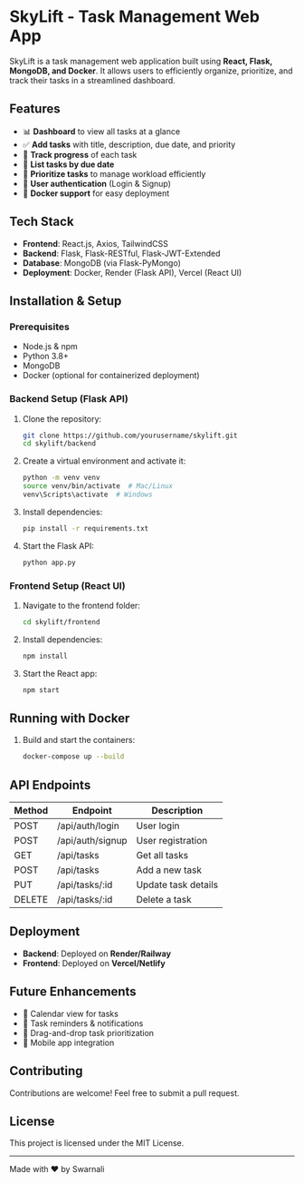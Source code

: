 # SkyLift - Task Management Web App

SkyLift is a task management web application built using **React, Flask, MongoDB, and Docker**. It allows users to efficiently organize, prioritize, and track their tasks in a streamlined dashboard.

## Features
- 📊 **Dashboard** to view all tasks at a glance
- ✅ **Add tasks** with title, description, due date, and priority
- 🔄 **Track progress** of each task
- 📅 **List tasks by due date**
- 🚀 **Prioritize tasks** to manage workload efficiently
- 🔐 **User authentication** (Login & Signup)
- 🐳 **Docker support** for easy deployment

## Tech Stack
- **Frontend**: React.js, Axios, TailwindCSS
- **Backend**: Flask, Flask-RESTful, Flask-JWT-Extended
- **Database**: MongoDB (via Flask-PyMongo)
- **Deployment**: Docker, Render (Flask API), Vercel (React UI)

## Installation & Setup
### Prerequisites
- Node.js & npm
- Python 3.8+
- MongoDB
- Docker (optional for containerized deployment)

### Backend Setup (Flask API)
1. Clone the repository:
   ```bash
   git clone https://github.com/yourusername/skylift.git
   cd skylift/backend
   ```
2. Create a virtual environment and activate it:
   ```bash
   python -m venv venv
   source venv/bin/activate  # Mac/Linux
   venv\Scripts\activate  # Windows
   ```
3. Install dependencies:
   ```bash
   pip install -r requirements.txt
   ```
4. Start the Flask API:
   ```bash
   python app.py
   ```

### Frontend Setup (React UI)
1. Navigate to the frontend folder:
   ```bash
   cd skylift/frontend
   ```
2. Install dependencies:
   ```bash
   npm install
   ```
3. Start the React app:
   ```bash
   npm start
   ```

## Running with Docker
1. Build and start the containers:
   ```bash
   docker-compose up --build
   ```

## API Endpoints
| Method | Endpoint         | Description               |
|--------|-----------------|---------------------------|
| POST   | /api/auth/login | User login               |
| POST   | /api/auth/signup | User registration        |
| GET    | /api/tasks      | Get all tasks            |
| POST   | /api/tasks      | Add a new task           |
| PUT    | /api/tasks/:id  | Update task details      |
| DELETE | /api/tasks/:id  | Delete a task            |

## Deployment
- **Backend**: Deployed on **Render/Railway**
- **Frontend**: Deployed on **Vercel/Netlify**

## Future Enhancements
- 📅 Calendar view for tasks
- 🔔 Task reminders & notifications
- 📌 Drag-and-drop task prioritization
- 📱 Mobile app integration

## Contributing
Contributions are welcome! Feel free to submit a pull request.

## License
This project is licensed under the MIT License.

---
Made with ❤️ by Swarnali

